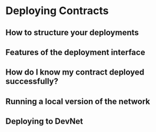 # Deploying Contracts

## How to structure your deployments

## Features of the deployment interface

## How do I know my contract deployed successfully?

## Running a local version of the network

## Deploying to DevNet

